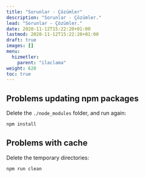 ```yaml
---
title: "Sorunlar - Çözümler"
description: "Sorunlar - Çözümler."
lead: "Sorunlar - Çözümler."
date: 2020-11-12T15:22:20+01:00
lastmod: 2020-11-12T15:22:20+01:00
draft: true
images: []
menu: 
  hizmetler:
    parent: "ilaclama"
weight: 620
toc: true
---
```


## Problems updating npm packages

Delete the `./node_modules` folder, and run again:

```bash
npm install
```

## Problems with cache

Delete the temporary directories:

```bash
npm run clean
```
